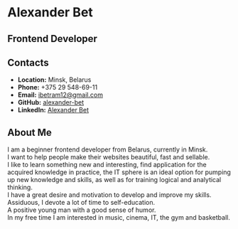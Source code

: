 # __Alexander Bet__

## __Frontend Developer__

## __Contacts__
- __Location:__ Minsk, Belarus
- __Phone:__ +375 29 548-69-11
- __Email:__ ibetram12@gmail.com
- __GitHub:__ [alexander-bet](https://github.com/alexanderbet)
- __LinkedIn:__ [Alexander Bet](https://www.linkedin.com/in/alexander-bet/)

## __About Me__
I am a beginner frontend developer from Belarus, currently in Minsk.  
I want to help people make their websites beautiful, fast and sellable.  
I like to learn something new and interesting, find application for the acquired knowledge in practice, the IT sphere is an ideal option for pumping up new knowledge and skills, as well as for training logical and analytical thinking.  
I have a great desire and motivation to develop and improve my skills.  
Assiduous, I devote a lot of time to self-education.  
A positive young man with a good sense of humor.  
In my free time I am interested in music, cinema, IT, the gym and basketball. 
